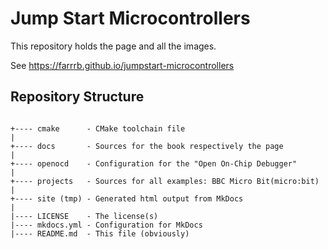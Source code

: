 # Jump Start Microcontrollers
This repository holds the page and all the images.

See https://farrrb.github.io/jumpstart-microcontrollers

## Repository Structure

```

+---- cmake      - CMake toolchain file
|
+---- docs       - Sources for the book respectively the page
|
+---- openocd    - Configuration for the "Open On-Chip Debugger"
|
+---- projects   - Sources for all examples: BBC Micro Bit(micro:bit)
|
+---- site (tmp) - Generated html output from MkDocs
|
|---- LICENSE    - The license(s)
|---- mkdocs.yml - Configuration for MkDocs
|---- README.md  - This file (obviously)

```
